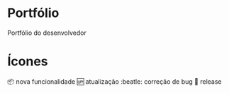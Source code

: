 # Portfólio
Portfólio do desenvolvedor


# Ícones

:package: nova funcionalidade
:up: atualização
:beatle: correção de bug
:checkered_flag: release
